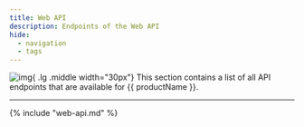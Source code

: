 ```yaml
---
title: Web API
description: Endpoints of the Web API
hide:
  - navigation
  - tags
---
```


![img](site:assets/images/logos/theo-thumbs.png){ .lg .middle width="30px"} This section contains a list of all API endpoints that are available for {{ productName }}.

---

{% include "web-api.md" %}